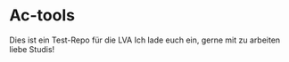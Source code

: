 # Ac-tools
Dies ist ein Test-Repo für die LVA
Ich lade euch ein, gerne mit zu arbeiten liebe Studis!
